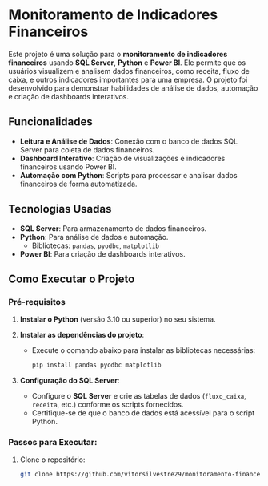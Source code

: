 # Monitoramento de Indicadores Financeiros

Este projeto é uma solução para o **monitoramento de indicadores financeiros** usando **SQL Server**, **Python** e **Power BI**. 
Ele permite que os usuários visualizem e analisem dados financeiros, como receita, fluxo de caixa, e outros indicadores importantes para uma empresa. 
O projeto foi desenvolvido para demonstrar habilidades de análise de dados, automação e criação de dashboards interativos.

## Funcionalidades

- **Leitura e Análise de Dados**: Conexão com o banco de dados SQL Server para coleta de dados financeiros.
- **Dashboard Interativo**: Criação de visualizações e indicadores financeiros usando Power BI.
- **Automação com Python**: Scripts para processar e analisar dados financeiros de forma automatizada.

## Tecnologias Usadas

- **SQL Server**: Para armazenamento de dados financeiros.
- **Python**: Para análise de dados e automação.
  - Bibliotecas: `pandas`, `pyodbc`, `matplotlib`
- **Power BI**: Para criação de dashboards interativos.

## Como Executar o Projeto

### Pré-requisitos

1. **Instalar o Python** (versão 3.10 ou superior) no seu sistema.
2. **Instalar as dependências do projeto**:
   - Execute o comando abaixo para instalar as bibliotecas necessárias:

     ```bash
     pip install pandas pyodbc matplotlib
     ```

3. **Configuração do SQL Server**:
   - Configure o **SQL Server** e crie as tabelas de dados (`fluxo_caixa`, `receita`, etc.) conforme os scripts fornecidos.
   - Certifique-se de que o banco de dados está acessível para o script Python.
   
### Passos para Executar:

1. Clone o repositório:

   ```bash
   git clone https://github.com/vitorsilvestre29/monitoramento-financeiro.git
